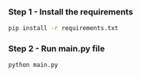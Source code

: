 ### Step 1 - Install the requirements

```bash
pip install -r requirements.txt
```

### Step 2 - Run main.py file

```bash
python main.py
```
